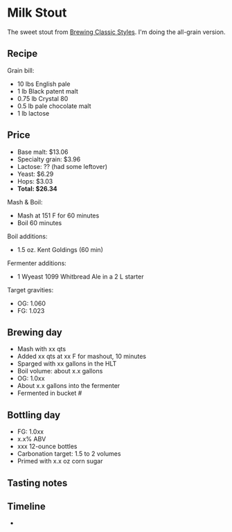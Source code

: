 # Milk Stout
The sweet stout from [Brewing Classic Styles](http://www.amazon.com/Brewing-Classic-Styles-Winning-Recipes-ebook/dp/B002C1AJX8). I'm doing the all-grain version. 

## Recipe
Grain bill:
* 10 lbs English pale
* 1 lb Black patent malt
* 0.75 lb Crystal 80
* 0.5 lb pale chocolate malt
* 1 lb lactose

## Price
* Base malt: $13.06
* Specialty grain: $3.96
* Lactose: ?? (had some leftover)
* Yeast: $6.29
* Hops: $3.03
* **Total: $26.34**

Mash & Boil:
* Mash at 151 F for 60 minutes
* Boil 60 minutes

Boil additions:
* 1.5 oz. Kent Goldings (60 min)

Fermenter additions:
* 1 Wyeast 1099 Whitbread Ale in a 2 L starter

Target gravities:
* OG: 1.060
* FG: 1.023

## Brewing day
* Mash with xx qts
* Added xx qts at xx F for mashout, 10 minutes
* Sparged with xx gallons in the HLT
* Boil volume: about x.x gallons
* OG: 1.0xx
* About x.x gallons into the fermenter
* Fermented in bucket #

## Bottling day
* FG: 1.0xx
* x.x% ABV
* xxx 12-ounce bottles
* Carbonation target: 1.5 to 2 volumes
* Primed with x.x oz corn sugar

## Tasting notes

## Timeline
* 
